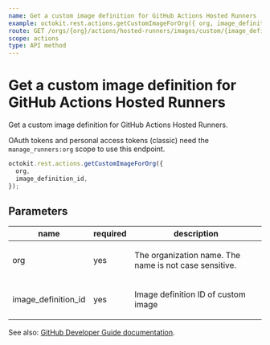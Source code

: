 ```yaml
---
name: Get a custom image definition for GitHub Actions Hosted Runners
example: octokit.rest.actions.getCustomImageForOrg({ org, image_definition_id })
route: GET /orgs/{org}/actions/hosted-runners/images/custom/{image_definition_id}
scope: actions
type: API method
---
```


# Get a custom image definition for GitHub Actions Hosted Runners

Get a custom image definition for GitHub Actions Hosted Runners.

OAuth tokens and personal access tokens (classic) need the `manage_runners:org` scope to use this endpoint.

```js
octokit.rest.actions.getCustomImageForOrg({
  org,
  image_definition_id,
});
```

## Parameters

<table>
  <thead>
    <tr>
      <th>name</th>
      <th>required</th>
      <th>description</th>
    </tr>
  </thead>
  <tbody>
    <tr><td>org</td><td>yes</td><td>

The organization name. The name is not case sensitive.

</td></tr>
<tr><td>image_definition_id</td><td>yes</td><td>

Image definition ID of custom image

</td></tr>
  </tbody>
</table>

See also: [GitHub Developer Guide documentation](https://docs.github.com/rest/actions/hosted-runners#get-a-custom-image-definition-for-github-actions-hosted-runners).
